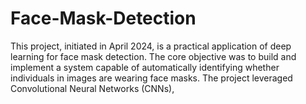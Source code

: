 # Face-Mask-Detection
This project, initiated in April 2024, is a practical application of deep learning for face mask detection. The core objective was to build and implement a system capable of automatically identifying whether individuals in images are wearing face masks.  The project leveraged Convolutional Neural Networks (CNNs), 
